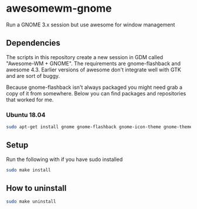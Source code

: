 # awesomewm-gnome

Run a GNOME 3.x session but use awesome for window management

## Dependencies

The scripts in this repository create a new session in GDM called "Awesome-WM + GNOME". The requirements are gnome-flashback and awesome 4.3. Earlier versions of awesome don't integrate well with GTK and are sort of buggy.

Because gnome-flashback isn't always packaged you might need grab a copy of it from somewhere. Below you can find packages and repositories that worked for me.

### Ubuntu 18.04

```sh
sudo apt-get install gnome gnome-flashback gnome-icon-theme gnome-themes-extra make
```

## Setup

Run the following with if you have sudo installed

```sh
sudo make install
```

## How to uninstall

```sh
sudo make uninstall
```
